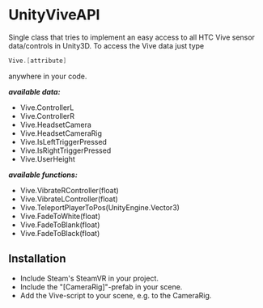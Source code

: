 # UnityViveAPI
Single class that tries to implement an easy access to all HTC Vive sensor data/controls in Unity3D.
To access the Vive data just type
```C#
Vive.[attribute]
```
anywhere in your code.

***available data:***
- Vive.ControllerL
- Vive.ControllerR
- Vive.HeadsetCamera
- Vive.HeadsetCameraRig
- Vive.IsLeftTriggerPressed
- Vive.IsRightTriggerPressed
- Vive.UserHeight

***available functions:***
- Vive.VibrateRController(float)
- Vive.VibrateLController(float)
- Vive.TeleportPlayerToPos(UnityEngine.Vector3)
- Vive.FadeToWhite(float)
- Vive.FadeToBlank(float)
- Vive.FadeToBlack(float)

## Installation
- Include Steam's SteamVR in your project.
- Include the "[CameraRig]"-prefab in your scene.
- Add the Vive-script to your scene, e.g. to the CameraRig.
